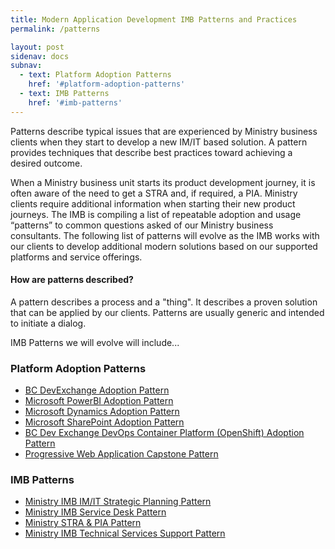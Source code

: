 ```yaml
---
title: Modern Application Development IMB Patterns and Practices
permalink: /patterns

layout: post
sidenav: docs
subnav:
  - text: Platform Adoption Patterns
    href: '#platform-adoption-patterns'
  - text: IMB Patterns
    href: '#imb-patterns'
---
```

Patterns describe typical issues that are experienced by Ministry business clients when they start to develop a new IM/IT based solution.  A pattern provides techniques that describe best practices toward achieving a desired outcome. 

When a Ministry business unit starts its product development journey, it is often aware of the need to get a STRA and, if required, a PIA. Ministry clients require additional information when starting their new product journeys. The IMB is compiling a list of repeatable adoption and usage “patterns” to common questions asked of our Ministry business consultants.  The following list of patterns will evolve as the IMB works with our clients to develop additional modern solutions based on our supported platforms and service offerings.

#### How are patterns described?
A pattern describes a process and a "thing". It describes a proven solution that can be applied by our clients. Patterns are usually generic and intended to initiate a dialog. 

IMB Patterns we will evolve will include...

### Platform Adoption Patterns
- [BC DevExchange Adoption Pattern](/CITZ-IMB-playbook/platform-adoption-patterns#bc-devexchange-adoption-pattern)
- [Microsoft PowerBI  Adoption Pattern](/CITZ-IMB-playbook/platform-adoption-patterns#microsoft-powerbi-adoption-pattern)
- [Microsoft Dynamics Adoption Pattern](/CITZ-IMB-playbook/platform-adoption-patterns#microsoft-dynamics-adoption-pattern)
- [Microsoft SharePoint Adoption Pattern](/CITZ-IMB-playbook/platform-adoption-patterns#microsoft-sharepoint-adoption-pattern)
- [BC Dev Exchange DevOps Container Platform (OpenShift) Adoption Pattern](/CITZ-IMB-playbook/platform-adoption-patterns#bc-dev-exchange-devops-container-platform-openshift-adoption-pattern)
- [Progressive Web Application Capstone Pattern](/CITZ-IMB-playbook/platform-adoption-patterns#progressive-web-application-capstone-pattern)

### IMB Patterns
- [Ministry IMB IM/IT Strategic Planning Pattern](/CITZ-IMB-playbook/imb-patterns#ministry-imb-imit-strategic-planning-pattern)
- [Ministry IMB Service Desk Pattern](/CITZ-IMB-playbook/imb-patterns#ministry-imb-service-desk-pattern)
- [Ministry STRA & PIA Pattern](/CITZ-IMB-playbook/imb-patterns#ministry-stra--pia-pattern)
- [Ministry IMB Technical Services Support Pattern](/CITZ-IMB-playbook/imb-patterns#ministry-imb-technical-services-support-pattern)
